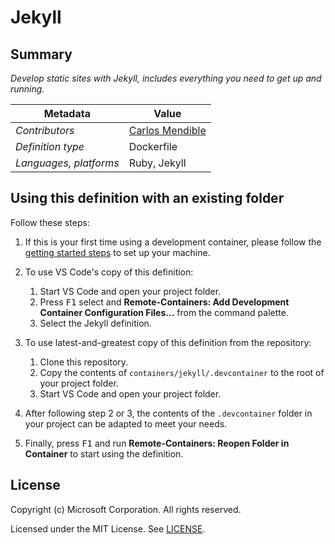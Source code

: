 # Jekyll

## Summary

*Develop static sites with Jekyll, includes everything you need to get up and running.*

| Metadata | Value |  
|----------|-------|
| *Contributors* | [Carlos Mendible](https://github.com/cmendible) |
| *Definition type* | Dockerfile |
| *Languages, platforms* | Ruby, Jekyll |

## Using this definition with an existing folder

Follow these steps:

1. If this is your first time using a development container, please follow the [getting started steps](https://aka.ms/vscode-remote/containers/getting-started) to set up your machine.

2. To use VS Code's copy of this definition:
   1. Start VS Code and open your project folder.
   2. Press <kbd>F1</kbd> select and **Remote-Containers: Add Development Container Configuration Files...** from the command palette.
   3. Select the Jekyll definition.

3. To use latest-and-greatest copy of this definition from the repository:
   1. Clone this repository.
   2. Copy the contents of `containers/jekyll/.devcontainer` to the root of your project folder.
   3. Start VS Code and open your project folder.

4. After following step 2 or 3, the contents of the `.devcontainer` folder in your project can be adapted to meet your needs.

5. Finally, press <kbd>F1</kbd> and run **Remote-Containers: Reopen Folder in Container** to start using the definition.

## License

Copyright (c) Microsoft Corporation. All rights reserved.

Licensed under the MIT License. See [LICENSE](https://github.com/Microsoft/vscode-dev-containers/blob/master/LICENSE).
